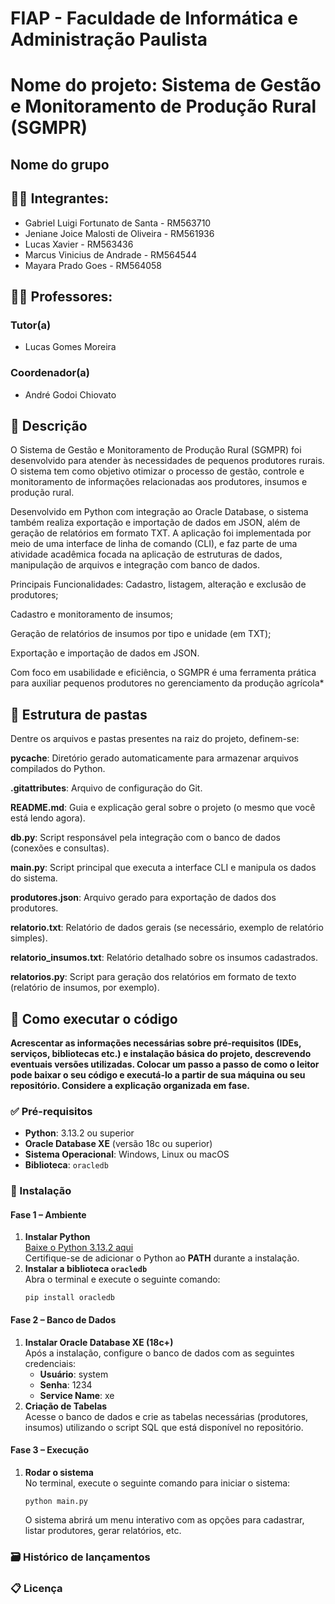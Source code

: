 # FIAP - Faculdade de Informática e Administração Paulista

# Nome do projeto: Sistema de Gestão e Monitoramento de Produção Rural (SGMPR)

## Nome do grupo

## 👨‍🎓 Integrantes: 
- <a> Gabriel Luigi Fortunato de Santa - RM563710</a>
- <a> Jeniane Joice Malosti de Oliveira - RM561936</a>
- <a> Lucas Xavier - RM563436</a> 
- <a> Marcus Vinicius de Andrade - RM564544</a> 
- <a> Mayara Prado Goes - RM564058</a>


## 👩‍🏫 Professores:
### Tutor(a) 
- <a>Lucas Gomes Moreira</a>
### Coordenador(a)
- <a> André Godoi Chiovato</a>


## 📜 Descrição

O Sistema de Gestão e Monitoramento de Produção Rural (SGMPR) foi desenvolvido para atender às necessidades de pequenos produtores rurais. O sistema tem como objetivo otimizar o processo de gestão, controle e monitoramento de informações relacionadas aos produtores, insumos e produção rural.

Desenvolvido em Python com integração ao Oracle Database, o sistema também realiza exportação e importação de dados em JSON, além de geração de relatórios em formato TXT. A aplicação foi implementada por meio de uma interface de linha de comando (CLI), e faz parte de uma atividade acadêmica focada na aplicação de estruturas de dados, manipulação de arquivos e integração com banco de dados.

Principais Funcionalidades:
Cadastro, listagem, alteração e exclusão de produtores;

Cadastro e monitoramento de insumos;

Geração de relatórios de insumos por tipo e unidade (em TXT);

Exportação e importação de dados em JSON.

Com foco em usabilidade e eficiência, o SGMPR é uma ferramenta prática para auxiliar pequenos produtores no gerenciamento da produção agrícola*


## 📁 Estrutura de pastas

Dentre os arquivos e pastas presentes na raiz do projeto, definem-se:

<b>pycache</b>: Diretório gerado automaticamente para armazenar arquivos compilados do Python.

<b>.gitattributes</b>: Arquivo de configuração do Git.

<b>README.md</b>: Guia e explicação geral sobre o projeto (o mesmo que você está lendo agora).

<b>db.py</b>: Script responsável pela integração com o banco de dados (conexões e consultas).

<b>main.py</b>: Script principal que executa a interface CLI e manipula os dados do sistema.

<b>produtores.json</b>: Arquivo gerado para exportação de dados dos produtores.

<b>relatorio.txt</b>: Relatório de dados gerais (se necessário, exemplo de relatório simples).

<b>relatorio_insumos.txt</b>: Relatório detalhado sobre os insumos cadastrados.

<b>relatorios.py</b>: Script para geração dos relatórios em formato de texto (relatório de insumos, por exemplo).

<h2>🔧 Como executar o código</h2>

<p><strong>Acrescentar as informações necessárias sobre pré-requisitos (IDEs, serviços, bibliotecas etc.) e instalação básica do projeto, descrevendo eventuais versões utilizadas. Colocar um passo a passo de como o leitor pode baixar o seu código e executá-lo a partir de sua máquina ou seu repositório. Considere a explicação organizada em fase.</strong></p>

<h3>✅ Pré-requisitos</h3>
<ul>
    <li><strong>Python</strong>: 3.13.2 ou superior</li>
    <li><strong>Oracle Database XE</strong> (versão 18c ou superior)</li>
    <li><strong>Sistema Operacional</strong>: Windows, Linux ou macOS</li>
    <li><strong>Biblioteca</strong>: <code>oracledb</code></li>
</ul>

<h3>🚀 Instalação</h3>

<h4>Fase 1 – Ambiente</h4>
<ol>
    <li><strong>Instalar Python</strong><br>
        <a href="https://www.python.org/downloads/release/python-1312/" target="_blank">Baixe o Python 3.13.2 aqui</a><br>
        Certifique-se de adicionar o Python ao <strong>PATH</strong> durante a instalação.
    </li>
    <li><strong>Instalar a biblioteca <code>oracledb</code></strong><br>
        Abra o terminal e execute o seguinte comando:
        <pre><code>pip install oracledb</code></pre>
    </li>
</ol>

<h4>Fase 2 – Banco de Dados</h4>
<ol>
    <li><strong>Instalar Oracle Database XE (18c+)</strong><br>
        Após a instalação, configure o banco de dados com as seguintes credenciais:
        <ul>
            <li><strong>Usuário</strong>: system</li>
            <li><strong>Senha</strong>: 1234</li>
            <li><strong>Service Name</strong>: xe</li>
        </ul>
    </li>
    <li><strong>Criação de Tabelas</strong><br>
        Acesse o banco de dados e crie as tabelas necessárias (produtores, insumos) utilizando o script SQL que está disponível no repositório.
    </li>
</ol>

<h4>Fase 3 – Execução</h4>
<ol>
    <li><strong>Rodar o sistema</strong><br>
        No terminal, execute o seguinte comando para iniciar o sistema:
        <pre><code>python main.py</code></pre>
        O sistema abrirá um menu interativo com as opções para cadastrar, listar produtores, gerar relatórios, etc.
    </li>
</ol>

<h3>🗃 Histórico de lançamentos</h3>
<ul>
 
</ul>

<h3>📋 Licença</h3>
<p>
</p>
